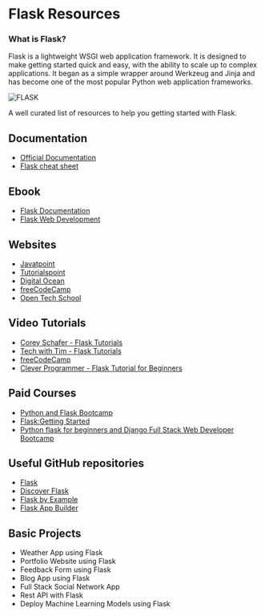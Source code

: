 # Flask Resources

### What is Flask?

Flask is a lightweight WSGI web application framework. It is designed to make getting started quick and easy, with the ability to scale up to complex applications. It began as a simple wrapper around Werkzeug and Jinja and has become one of the most popular Python web application frameworks.

![FLASK](https://user-images.githubusercontent.com/49369387/102687693-d7abb400-4216-11eb-970d-fee8ab223424.png)


A well curated list of resources to help you getting started with Flask.

## Documentation

* [Official Documentation](https://flask.palletsprojects.com/en/1.1.x/)
* [Flask cheat sheet](https://prettyprinted.com/flaskcheatsheet)

## Ebook
* [Flask Documentation](https://buildmedia.readthedocs.org/media/pdf/flask/latest/flask.pdf)
* [Flask Web Development](https://coddyschool.com/upload/Flask_Web_Development_Developing.pdf)


## Websites

* [Javatpoint](https://www.javatpoint.com/flask-tutorial)
* [Tutorialspoint](https://www.tutorialspoint.com/flask/index.htm)
* [Digital Ocean](https://www.digitalocean.com/community/tutorials/how-to-make-a-web-application-using-flask-in-python-3)
* [freeCodeCamp](https://www.freecodecamp.org/news/how-to-build-a-web-application-using-flask-and-deploy-it-to-the-cloud-3551c985e492/)
* [Open Tech School](https://opentechschool.github.io/python-flask/)


## Video Tutorials

* [Corey Schafer - Flask Tutorials](https://www.youtube.com/playlist?list=PL-osiE80TeTs4UjLw5MM6OjgkjFeUxCYH)
* [Tech with Tim - Flask Tutorials](https://www.youtube.com/playlist?list=PLzMcBGfZo4-n4vJJybUVV3Un_NFS5EOgX)
* [freeCodeCamp](https://www.youtube.com/watch?v=Z1RJmh_OqeA)
* [Clever Programmer - Flask Tutorial for Beginners](https://www.youtube.com/watch?v=3mwFC4SHY-Y)

## Paid Courses

* [Python and Flask Bootcamp](https://www.udemy.com/course/python-and-flask-bootcamp-create-websites-using-flask/)
* [Flask:Getting Started](https://www.pluralsight.com/courses/flask-getting-started)
* [Python flask for beginners and Django Full Stack Web Developer Bootcamp](https://www.udemy.com/course/python-flask-beginners/)

## Useful GitHub repositories
* [Flask](https://github.com/pallets/flask)
* [Discover Flask](https://github.com/realpython/discover-flask)
* [Flask by Example](https://github.com/realpython/flask-by-example)
* [Flask App Builder](https://github.com/dpgaspar/Flask-AppBuilder)

## Basic Projects
* Weather App using Flask
* Portfolio Website using Flask
* Feedback Form using Flask
* Blog App using Flask
* Full Stack Social Network App
* Rest API with Flask
* Deploy Machine Learning Models using Flask
